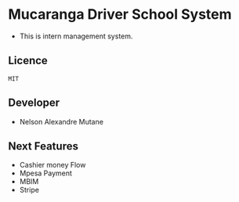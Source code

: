 # Mucaranga Driver School System

- This is intern management system.

## Licence

    MIT

## Developer

- Nelson Alexandre Mutane
## Next Features
 - Cashier money Flow
 - Mpesa Payment
 - MBIM
 - Stripe
